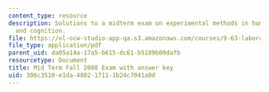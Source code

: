 ```yaml
---
content_type: resource
description: Solutions to a midterm exam on experimental methods in human perception
  and cognition.
file: https://ol-ocw-studio-app-qa.s3.amazonaws.com/courses/9-63-laboratory-in-visual-cognition-fall-2009/306c3510e1da480217111b24c7041a0d_MIT9_63F09_exam03.pdf
file_type: application/pdf
parent_uid: da05a14a-17a5-b615-dc61-b5189b09dafb
resourcetype: Document
title: Mid Term Fall 2008 Exam with answer key
uid: 306c3510-e1da-4802-1711-1b24c7041a0d
---
```

